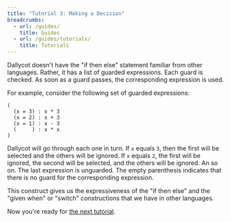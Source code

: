 ```yaml
---
title: "Tutorial 3: Making a Decision"
breadcrumbs:
  - url: /guides/
    title: Guides
  - url: /guides/tutorials/
    title: Tutorials
---
```


Dallycot doesn't have the "if then else" statement familiar from other languages. Rather, it has a list of guarded expressions. Each guard is checked. As soon as a guard passes, the corresponding expression is used.

For example, consider the following set of guarded expressions:

```
(
  (x = 3) : x * 3
  (x = 2) : x + 3
  (x = 1) : x - 3
  (     ) : x * x
)
```

Dallycot will go through each one in turn. If `x` equals `3`, then the first will be selected and the others will be ignored. If `x` equals `2`, the first will be ignored, the second will be selected, and the others will be ignored. An so on. The last expression is unguarded. The empty parenthesis indicates that there is no guard for the corresponding expression.

This construct gives us the expressiveness of the "if then else" and the "given when" or "switch" constructions that we have in other languages.

Now you're ready for [the next tutorial](/guides/tutorials/tutorial-4/).
